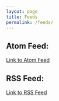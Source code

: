 ```yaml
---
layout: page
title: Feeds
permalink: /feeds/
---
```


## Atom Feed:
[Link to Atom Feed](/feed/atom/)

## RSS Feed:
[Link to RSS Feed](/feed/rss/)